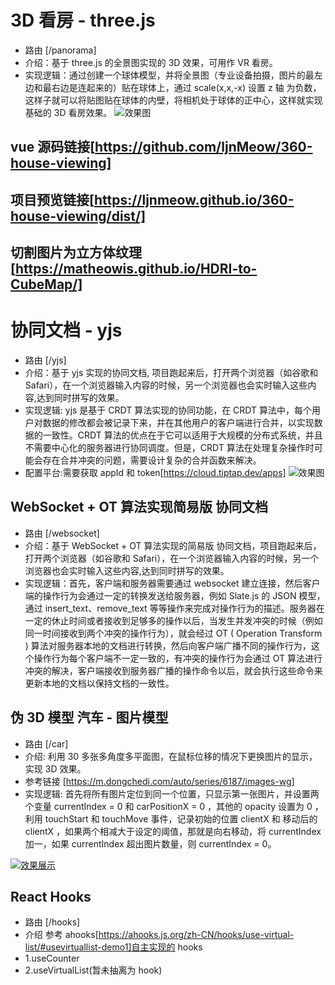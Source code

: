 # 3D 看房 - three.js

- 路由 [/panorama]
- 介绍：基于 three.js 的全景图实现的 3D 效果，可用作 VR 看房。
- 实现逻辑：通过创建一个球体模型，并将全景图（专业设备拍摄，图片的最左边和最右边是连起来的）贴在球体上，通过 scale(x,x,-x) 设置 z 轴 为负数，这样子就可以将贴图贴在球体的内壁，将相机处于球体的正中心，这样就实现基础的 3D 看房效果。
  ![效果图](https://fms.res.meizu.com/dms/2024/05/29/d82293ab-e28e-4776-9fa7-8d5b08f86cb4.jpg)

## vue 源码链接[https://github.com/ljnMeow/360-house-viewing]

## 项目预览链接[https://ljnmeow.github.io/360-house-viewing/dist/]

## 切割图片为立方体纹理[https://matheowis.github.io/HDRI-to-CubeMap/]

# 协同文档 - yjs

- 路由 [/yjs]
- 介绍：基于 yjs 实现的协同文档, 项目跑起来后，打开两个浏览器（如谷歌和 Safari），在一个浏览器输入内容的时候，另一个浏览器也会实时输入这些内容,达到同时拼写的效果。
- 实现逻辑: yjs 是基于 CRDT 算法实现的协同功能，在 CRDT 算法中，每个用户对数据的修改都会被记录下来，并在其他用户的客户端进行合并，以实现数据的一致性。CRDT 算法的优点在于它可以适用于大规模的分布式系统，并且不需要中心化的服务器进行协同调度。但是，CRDT 算法在处理复杂操作时可能会存在合并冲突的问题，需要设计复杂的合并函数来解决。
- 配置平台:需要获取 appId 和 token[https://cloud.tiptap.dev/apps]
  ![效果图](https://fms.res.meizu.com/dms/2024/05/29/c76e89b2-d850-48e3-a05b-e52ae9a9d162.jpg)

## WebSocket + OT 算法实现简易版 协同文档

- 路由 [/websocket]
- 介绍：基于 WebSocket + OT 算法实现的简易版 协同文档，项目跑起来后，打开两个浏览器（如谷歌和 Safari），在一个浏览器输入内容的时候，另一个浏览器也会实时输入这些内容,达到同时拼写的效果。
- 实现逻辑：首先，客户端和服务器需要通过 websocket 建立连接，然后客户端的操作行为会通过一定的转换发送给服务器，例如 Slate.js 的 JSON 模型，通过 insert_text、remove_text 等等操作来完成对操作行为的描述。服务器在一定的休止时间或者接收到足够多的操作以后，当发生并发冲突的时候（例如同一时间接收到两个冲突的操作行为），就会经过 OT ( Operation Transform ) 算法对服务器本地的文档进行转换，然后向客户端广播不同的操作行为，这个操作行为每个客户端不一定一致的，有冲突的操作行为会通过 OT 算法进行冲突的解决，客户端接收到服务器广播的操作命令以后，就会执行这些命令来更新本地的文档以保持文档的一致性。

## 伪 3D 模型 汽车 - 图片模型

- 路由 [/car]
- 介绍: 利用 30 多张多角度多平面图，在鼠标位移的情况下更换图片的显示，实现 3D 效果。
- 参考链接 [https://m.dongchedi.com/auto/series/6187/images-wg]
- 实现逻辑: 首先将所有图片定位到同一个位置，只显示第一张图片，并设置两个变量 currentIndex = 0 和 carPositionX = 0 ，其他的 opacity 设置为 0 ，利用 touchStart 和 touchMove 事件，记录初始的位置 clientX 和 移动后的 clientX ，如果两个相减大于设定的阈值，那就是向右移动，将 currentIndex 加一，如果 currentIndex 超出图片数量，则 currentIndex = 0。

[![效果展示](https://cdn.jsdelivr.net/gh/Muze-GitHub/three-20240517/public/car/1.webp)](https://cdn.jsdelivr.net/gh/Muze-GitHub/three-20240517/public/car/car.mov)

## React Hooks

- 路由 [/hooks]
- 介绍 参考 ahooks[https://ahooks.js.org/zh-CN/hooks/use-virtual-list/#usevirtuallist-demo1]自主实现的 hooks
- 1.useCounter
- 2.useVirtualList(暂未抽离为 hook)
